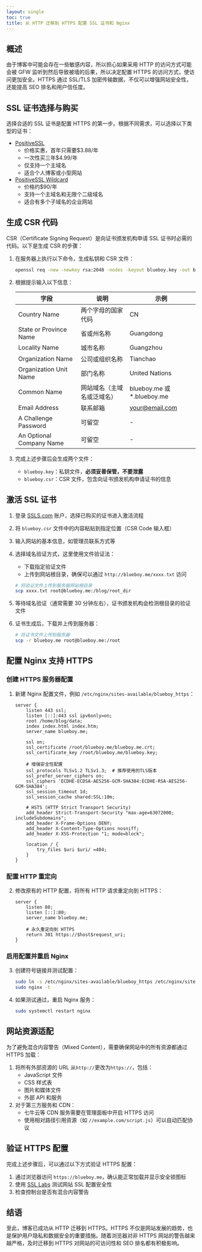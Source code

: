 ```yaml
---
layout: single
toc: true
title: 从 HTTP 迁移到 HTTPS 配置 SSL 证书和 Nginx
---
```


## 概述

由于博客中可能会存在一些敏感内容，所以担心如果采用 HTTP 的访问方式可能会被 GFW 监听到然后导致被墙的后果，所以决定配置 HTTPS 的访问方式，使访问更加安全。HTTPS 通过 SSL/TLS 加密传输数据，不仅可以增强网站安全性，还能提高 SEO 排名和用户信任度。

## SSL 证书选择与购买

选择合适的 SSL 证书是配置 HTTPS 的第一步。根据不同需求，可以选择以下类型的证书：

- [PositiveSSL](https://www.ssls.com/ssl-certificates/comodo-positivessl) 
    - 价格实惠，首年只需要$3.88/年
    - 一次性买三年$4.99/年
    - 仅支持一个主域名
    - 适合个人博客或小型网站
- [PositiveSSL Wildcard](https://www.ssls.com/ssl-certificates/comodo-positivessl-wildcard) 
    - 价格约$90/年
    - 支持一个主域名和无限个二级域名
    - 适合有多个子域名的企业网站

## 生成 CSR 代码

CSR（Certificate Signing Request）是向证书颁发机构申请 SSL 证书时必需的代码。以下是生成 CSR 的步骤：

1. 在服务器上执行以下命令，生成私钥和 CSR 文件：

   ```bash
   openssl req -new -newkey rsa:2048 -nodes -keyout blueboy.key -out blueboy.csr
   ```

2. 根据提示输入以下信息：

   | 字段 | 说明 | 示例 |
   | --- | --- | --- |
   | Country Name | 两个字母的国家代码 | CN |
   | State or Province Name | 省或州名称 | Guangdong |
   | Locality Name | 城市名称 | Guangzhou |
   | Organization Name | 公司或组织名称 | Tianchao |
   | Organization Unit Name | 部门名称 | United Nations |
   | Common Name | 网站域名（主域名或泛域名） | blueboy.me 或 *.blueboy.me |
   | Email Address | 联系邮箱 | your@email.com |
   | A Challenge Password | 可留空 | - |
   | An Optional Company Name | 可留空 | - |

3. 完成上述步骤后会生成两个文件：
   - `blueboy.key`：私钥文件，**必须妥善保管，不要泄露**
   - `blueboy.csr`：CSR 文件，包含向证书颁发机构申请证书的信息

## 激活 SSL 证书

1. 登录 [SSLS.com](https://www.ssls.com/user/certificates) 账户，选择已购买的证书进入激活流程

2. 将 `blueboy.csr` 文件中的内容粘贴到指定位置（CSR Code 输入框）

3. 输入网站的基本信息，如管理员联系方式等

4. 选择域名验证方式，这里使用文件验证法：
   - 下载指定验证文件
   - 上传到网站根目录，确保可以通过 `http://blueboy.me/xxxx.txt` 访问

   ```bash
   # 将验证文件上传到服务器网站根目录
   scp xxxx.txt root@blueboy.me:/blog/root_dir
   ```

5. 等待域名验证（通常需要 30 分钟左右），证书颁发机构会检测根目录的验证文件

6. 证书生成后，下载并上传到服务器：

   ```bash
   # 将证书文件上传到服务器
   scp -r blueboy.me root@blueboy.me:/root
   ```

## 配置 Nginx 支持 HTTPS

### 创建 HTTPS 服务器配置

1. 新建 Nginx 配置文件，例如 `/etc/nginx/sites-available/blueboy_https`：

   ```nginx
   server {
       listen 443 ssl;
       listen [::]:443 ssl ipv6only=on;
       root /home/blog/data;
       index index.html index.htm;
       server_name blueboy.me;

       ssl on;
       ssl_certificate /root/blueboy.me/blueboy.me.crt;
       ssl_certificate_key /root/blueboy.me/blueboy.key;

       # 增强安全性配置
       ssl_protocols TLSv1.2 TLSv1.3;  # 推荐使用的TLS版本
       ssl_prefer_server_ciphers on;
       ssl_ciphers 'ECDHE-ECDSA-AES256-GCM-SHA384:ECDHE-RSA-AES256-GCM-SHA384';
       ssl_session_timeout 1d;
       ssl_session_cache shared:SSL:10m;

       # HSTS (HTTP Strict Transport Security)
       add_header Strict-Transport-Security "max-age=63072000; includeSubdomains";
       add_header X-Frame-Options DENY;
       add_header X-Content-Type-Options nosniff;
       add_header X-XSS-Protection "1; mode=block";

       location / {
           try_files $uri $uri/ =404;
       }
   }
   ```

### 配置 HTTP 重定向

2. 修改原有的 HTTP 配置，将所有 HTTP 请求重定向到 HTTPS：

   ```nginx
   server {
       listen 80;
       listen [::]:80;
       server_name blueboy.me;
       
       # 永久重定向到 HTTPS
       return 301 https://$host$request_uri;
   }
   ```

### 启用配置并重启 Nginx

3. 创建符号链接并测试配置：

   ```bash
   sudo ln -s /etc/nginx/sites-available/blueboy_https /etc/nginx/sites-enabled/
   sudo nginx -t
   ```

4. 如果测试通过，重启 Nginx 服务：

   ```bash
   sudo systemctl restart nginx
   ```

## 网站资源适配

为了避免混合内容警告（Mixed Content），需要确保网站中的所有资源都通过 HTTPS 加载：

1. 将所有外部资源的 URL 从`http://`更改为`https://`，包括：
   - JavaScript 文件
   - CSS 样式表
   - 图片和媒体文件
   - 外部 API 和服务
2. 对于第三方服务和 CDN：
   - 七牛云等 CDN 服务需要在管理面板中开启 HTTPS 访问
   - 使用相对路径引用资源（如 `//example.com/script.js`）可以自动匹配协议

## 验证 HTTPS 配置

完成上述步骤后，可以通过以下方式验证 HTTPS 配置：

1. 通过浏览器访问 `https://blueboy.me`，确认能正常加载并显示安全锁图标
2. 使用 [SSL Labs](https://www.ssllabs.com/ssltest/) 测试网站 SSL 配置安全性
3. 检查控制台是否有混合内容警告

## 结语

至此，博客已成功从 HTTP 迁移到 HTTPS。HTTPS 不仅是网站发展的趋势，也是保护用户隐私和数据安全的重要措施。随着浏览器对非 HTTPS 网站的警告越来越严格，及时迁移到 HTTPS 对网站的可访问性和 SEO 排名都有积极影响。

